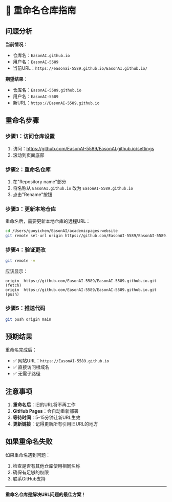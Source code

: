 # 🔄 重命名仓库指南

## 问题分析

**当前情况**：
- 仓库名：`EasonAI.github.io`
- 用户名：`EasonAI-5589`
- 当前URL：`https://easonai-5589.github.io/EasonAI.github.io/`

**期望结果**：
- 仓库名：`EasonAI-5589.github.io`
- 用户名：`EasonAI-5589`
- 新URL：`https://EasonAI-5589.github.io`

## 重命名步骤

### 步骤1：访问仓库设置
1. 访问：https://github.com/EasonAI-5589/EasonAI.github.io/settings
2. 滚动到页面底部

### 步骤2：重命名仓库
1. 在"Repository name"部分
2. 将名称从 `EasonAI.github.io` 改为 `EasonAI-5589.github.io`
3. 点击"Rename"按钮

### 步骤3：更新本地仓库
重命名后，需要更新本地仓库的远程URL：

```bash
cd /Users/guoyichen/EasonAI/academicpages-website
git remote set-url origin https://github.com/EasonAI-5589/EasonAI-5589.github.io.git
```

### 步骤4：验证更改
```bash
git remote -v
```

应该显示：
```
origin  https://github.com/EasonAI-5589/EasonAI-5589.github.io.git (fetch)
origin  https://github.com/EasonAI-5589/EasonAI-5589.github.io.git (push)
```

### 步骤5：推送代码
```bash
git push origin main
```

## 预期结果

重命名完成后：
- ✅ 网站URL：`https://EasonAI-5589.github.io`
- ✅ 直接访问根域名
- ✅ 无需子路径

## 注意事项

1. **重命名后**：旧的URL将不再工作
2. **GitHub Pages**：会自动重新部署
3. **等待时间**：5-15分钟让新URL生效
4. **更新链接**：记得更新所有引用旧URL的地方

## 如果重命名失败

如果重命名遇到问题：
1. 检查是否有其他仓库使用相同名称
2. 确保有足够的权限
3. 联系GitHub支持

---

**重命名仓库是解决URL问题的最佳方案！**
